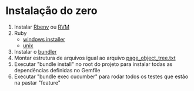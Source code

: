 <h1>Instalação do zero</h1>

<ol>
  <li>Instalar <a target="_BLANK" href="https://github.com/sstephenson/rbenv">Rbenv</a> ou <a target="_BLANK" href="http://rvm.io/rvm/install">RVM</a></li>
  <li>Ruby
    <ul>
      <li><a target="_BLANK" href="http://rubyinstaller.org/">windows installer</a></li>
      <li><a target="_BLANK" href="https://github.com/sstephenson/rbenv#installing-ruby-versions">unix</a></li>
    </ul>
  </li>
  <li>Instalar o <a target="_BLANK" href="http://bundler.io/">bundler</a></li>
  <li>Montar estrutura de arquivos igual ao arquivo <a target="_BLANK" href="page_object_tree.txt">page_object_tree.txt</a> </li>
  <li>Executar "bundle install" no root do projeto para instalar todas as dependências definidas no Gemfile</li>
  <li>Executar "bundle exec cucumber" para rodar todos os testes que estão na pastar "feature"</li>
</ol>
